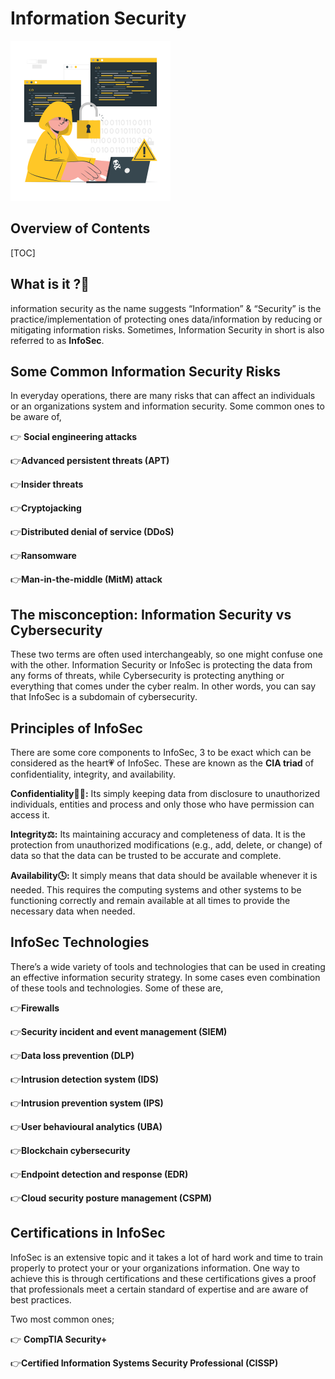 # Information Security

<img src="images\Hacker-cuate.png" alt="Hacker-cuate" style="zoom: 25%;" />

## Overview of Contents

[TOC]

## What is it ?🤔

information security as the name suggests “Information”  & “Security” is the practice/implementation of protecting ones data/information by reducing or mitigating information risks. Sometimes, Information Security in short is also referred to as **InfoSec**.



## Some Common Information Security Risks

In everyday operations, there are many risks that can affect an individuals or an organizations system and information security. Some common ones to be aware of,

👉 **Social engineering attacks**

👉**Advanced persistent threats (APT)**

👉**Insider threats**

👉**Cryptojacking**

👉**Distributed denial of service (DDoS)**

👉**Ransomware**

👉**Man-in-the-middle (MitM) attack**



## The misconception: Information Security vs Cybersecurity

These two terms are often used interchangeably, so one might confuse one with the other. Information Security or InfoSec is protecting the data from any forms of threats, while Cybersecurity is protecting anything or everything that comes under the cyber realm. In other words, you can say that InfoSec is a subdomain of cybersecurity.





## Principles of InfoSec

There are some core components to InfoSec, 3 to be exact which can be considered as the heart💗 of InfoSec. These are known as the **CIA triad** of confidentiality, integrity, and availability.

**Confidentiality🐱‍👤:** Its simply keeping data from disclosure to unauthorized individuals, entities and process and only those who have permission can access it.

**Integrity⚖:** Its maintaining accuracy and completeness of data. It is the protection from unauthorized modifications (e.g., add, delete, or change) of data so that the data can be trusted to be accurate and complete.

**Availability🕓:** It simply means that data should be available whenever it is needed. This requires the computing systems and other systems to be functioning correctly and remain available at all times to provide the necessary data when needed.





## InfoSec Technologies

There’s a wide variety of tools and technologies that can be used in creating an effective information security strategy. In some cases even combination of these tools and technologies. Some of these are,

👉**Firewalls**

👉**Security incident and event management (SIEM)**

👉**Data loss prevention (DLP)**

👉**Intrusion detection system (IDS)**

👉**Intrusion prevention system (IPS)**

👉**User behavioural analytics (UBA)**

👉**Blockchain cybersecurity**

👉**Endpoint detection and response (EDR)**

👉**Cloud security posture management (CSPM)**





## Certifications in InfoSec

InfoSec is an extensive topic and it takes a lot of hard work and time to train properly to protect your or your organizations information. One way to achieve this is through certifications and these certifications gives a proof that professionals meet a certain standard of expertise and are aware of best practices.

Two most common ones;

👉 **CompTIA Security+**

👉**Certified Information Systems Security Professional (CISSP)**

